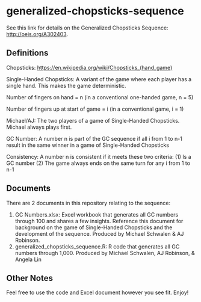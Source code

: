 # generalized-chopsticks-sequence

See this link for details on the Generalized Chopsticks Sequence: http://oeis.org/A302403.

## Definitions
Chopsticks: https://en.wikipedia.org/wiki/Chopsticks_(hand_game)

Single-Handed Chopsticks: A variant of the game where each player has a single hand.  This makes the game deterministic.

Number of fingers on hand = n (in a conventional one-handed game, n = 5)

Number of fingers up at start of game = i (in a conventional game, i = 1)

Michael/AJ: The two players of a game of Single-Handed Chopsticks.  Michael always plays first.

GC Number: A number n is part of the GC sequence if all i from 1 to n-1 result in the same winner in a game of Single-Handed Chopsticks

Consistency: A number n is consistent if it meets these two criteria:
    (1) Is a GC number
    (2) The game always ends on the same turn for any i from 1 to n-1

## Documents
There are 2 documents in this repository relating to the sequence:
1) GC Numbers.xlsx: Excel workbook that generates all GC numbers through 100 and shares a few insights.  Reference this document for background on the game of Single-Handed Chopsticks and the development of the sequence.  Produced by Michael Schwalen & AJ Robinson.
2) generalized_chopsticks_sequence.R: R code that generates all GC numbers through 1,000.  Produced by Michael Schwalen, AJ Robinson, & Angela Lin

## Other Notes
Feel free to use the code and Excel document however you see fit.
Enjoy!
